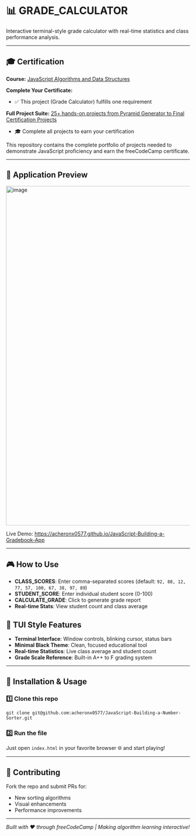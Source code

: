 # 📊 GRADE_CALCULATOR

Interactive terminal-style grade calculator with real-time statistics and class performance analysis.

---

## 🎓 Certification

**Course:** [JavaScript Algorithms and Data Structures](https://www.freecodecamp.org/learn/javascript-algorithms-and-data-structures-v8)

**Complete Your Certificate:**
- ✅ This project (Grade Calculator) fulfills one requirement

**Full Project Suite:** [25+ hands-on projects from Pyramid Generator to Final Certification Projects](https://github.com/acheronx0577/JavaScript-Algorithms-and-Data-Structures)
- 🎓 Complete all projects to earn your certification

This repository contains the complete portfolio of projects needed to demonstrate JavaScript proficiency and earn the freeCodeCamp certificate.

---

## 📸 Application Preview

<img width="1025" height="927" alt="image" src="https://github.com/user-attachments/assets/a95e4e64-b4ff-4504-bb33-ffdf9053330a" />

Live Demo: https://acheronx0577.github.io/JavaScript-Building-a-Gradebook-App

---

## 🎮 How to Use

- **CLASS_SCORES**: Enter comma-separated scores (default: `92, 88, 12, 77, 57, 100, 67, 38, 97, 89`)
- **STUDENT_SCORE**: Enter individual student score (0-100)
- **CALCULATE_GRADE**: Click to generate grade report
- **Real-time Stats**: View student count and class average

## 🎨 TUI Style Features

- **Terminal Interface**: Window controls, blinking cursor, status bars
- **Minimal Black Theme**: Clean, focused educational tool
- **Real-time Statistics**: Live class average and student count
- **Grade Scale Reference**: Built-in A++ to F grading system

---

## 🧰 Installation & Usage

### 1️⃣ Clone this repo
```
git clone git@github.com:acheronx0577/JavaScript-Building-a-Number-Sorter.git
```

### 2️⃣ Run the file
Just open `index.html` in your favorite browser 🌐 and start playing!

---

## 🤝 Contributing

Fork the repo and submit PRs for:
- New sorting algorithms
- Visual enhancements
- Performance improvements

---

*Built with ❤️ through freeCodeCamp | Making algorithm learning interactive!*
